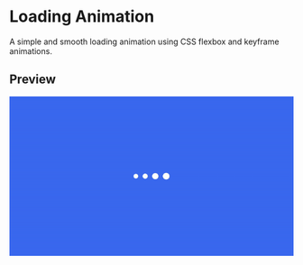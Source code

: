 # Loading Animation

A simple and smooth loading animation using CSS flexbox and keyframe animations.

## Preview

![Loading Animation](LoadAnimation/assets/Demo.gif)


